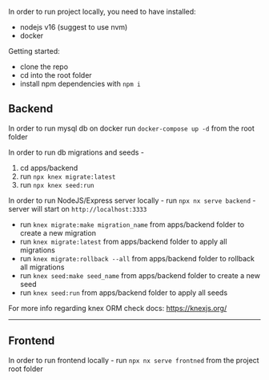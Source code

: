 In order to run project locally, you need to have installed:
- nodejs v16 (suggest to use nvm)
- docker

Getting started:
- clone the repo
- cd into the root folder
- install npm dependencies with `npm i`

## Backend
In order to run mysql db on docker run `docker-compose up -d` from the root folder

In order to run db migrations and seeds -
1. cd apps/backend
2. run `npx knex migrate:latest`
3. run `npx knex seed:run`

In order to run NodeJS/Express server locally - run `npx nx serve backend` - server will start on `http://localhost:3333`

- run `knex migrate:make migration_name` from apps/backend folder to create a new migration
- run `knex migrate:latest` from apps/backend folder to apply all migrations
- run `knex migrate:rollback --all` from apps/backend folder to rollback all migrations
- run `knex seed:make seed_name` from apps/backend folder to create a new seed
- run `knex seed:run` from apps/backend folder to apply all seeds

For more info regarding knex ORM check docs: https://knexjs.org/

---

## Frontend
In order to run frontend locally - run `npx nx serve frontned` from the project root folder